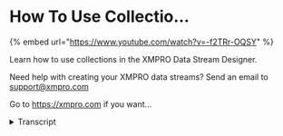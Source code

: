 # How To Use Collectio...

{% embed url="https://www.youtube.com/watch?v=-f2TRr-OQSY" %}

Learn how to use collections in the XMPRO Data Stream Designer.&#x20;

Need help with creating your XMPRO data streams? Send an email to support@xmpro.com

Go to https://xmpro.com if you want...

<details>

<summary>Transcript</summary>

Learn how to use collections in the XMPRO Data Stream Designer.&#x20;

Need help with creating your XMPRO data streams? Send an email to support@xmpro.com

Go to https://xmpro.com if you want... welcome to another training video for

Mac central today we will be talking

about the concept of collections in data

stream designer a collection is a

container which enables you to group

stream house which run the same use

cases imagine creating a use case where

you are getting some sensor values from

the device and then you want to run some

thresholds and ultimately you want to

run some action where you might be

creating a work order it's just a basic

small three-step use case you would then

need to deploy this somewhere most

likely on a stream host closer to your

source where these values are coming

from which might be let's say in this

case and all an oil pump now if this was

one use case pending at one oil pump on

wishing things to be deployed it's easy

you can just deploy it and it will run

fine if you have more than one stream

hosts basically more than one devices or

assets on which this use case is

supposed to run or assets that you want

to monitor you would need to deploy this

one by one on to each one of them which

would be a tedious task and will also

become a very difficult thing to manage

in the long run that is where

collections come in collection if the

container which sits in the middle and

allows you to publish your use cases on

to the collection and on the other side

your stream host register or subscribe

to that connection that way your use

case doesn't need to be deployed

individually to each stream host or each

asset it only needs to be published or

deploy on a collection while the stream

host would connect to the that

collection they will just run whatever

they are supposed to run as per your use

case and collection mapping this also

helps

for streamers which have intermittent

connectivity or streamers host which may

come on come in later for example you

may install a new oil oil pump in this

case it will just subscribe to the same

collection and will be up and running in

no time so that is why we have

collections in the dev scene designer

now how do you create one if you are in

the data stream designer you would

notice that there is a collections

option on the left side here if you go

in creating one is as simple as clicking

the plus button and giving it a name

like that once created you can then go

ahead and install stream hosts in there

by downloading a stream hose from here

and using the collection profile which

you can specify here then you will use

the installation file in this connected

connection profile to basically bring a

stream host online which will connect to

this collection once it is online you

will be able to see them in the list of

online streamers over here on this plate

here you're allowed to change the icon

of the of your collection you can also

change the name if you need to and there

are some advanced options which will be

looked at in the next video some of the

other options you have here are revoking

the key or deleting the collection

itself so that was a brief explanation

of collections in the dashing design

</details>
